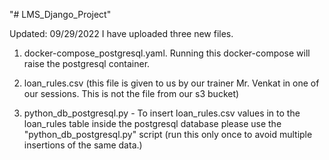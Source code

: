 "# LMS_Django_Project" 

Updated: 09/29/2022
I have uploaded three new files.
1. docker-compose_postgresql.yaml. Running this docker-compose will
raise the postgresql container.

2. loan_rules.csv (this file is given to us by 
our trainer Mr. Venkat in one of our sessions. This is not the
file from our s3 bucket)

3. python_db_postgresql.py - To insert loan_rules.csv values in to the loan_rules table 
inside the postgresql database please use the 
"python_db_postgresql.py" script (run this only once to
avoid multiple insertions of the same data.)